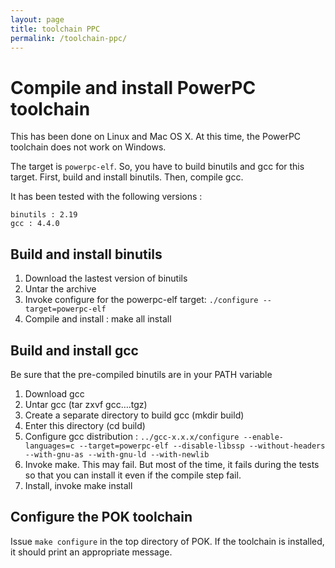```yaml
---
layout: page
title: toolchain PPC
permalink: /toolchain-ppc/
---
```


# Compile and install PowerPC toolchain

This has been done on Linux and Mac OS X. At this time, the PowerPC toolchain does not work on Windows.

The target is ```powerpc-elf```. So, you have to build binutils and gcc for this target. First, build and install binutils. Then, compile gcc.

It has been tested with the following versions :

    binutils : 2.19
    gcc : 4.4.0

## Build and install binutils

1. Download the lastest version of binutils
2. Untar the archive
3. Invoke configure for the powerpc-elf target: ```./configure --target=powerpc-elf```
4. Compile and install : make all install

## Build and install gcc

Be sure that the pre-compiled binutils are in your PATH variable

1. Download gcc
2. Untar gcc (tar zxvf gcc….tgz)
3. Create a separate directory to build gcc (mkdir build)
4. Enter this directory (cd build)
5. Configure gcc distribution : ```../gcc-x.x.x/configure --enable-languages=c --target=powerpc-elf --disable-libssp --without-headers --with-gnu-as --with-gnu-ld --with-newlib```
6. Invoke make. This may fail. But most of the time, it fails during the tests so that you can install it even if the compile step fail.
7. Install, invoke make install

## Configure the POK toolchain

Issue ```make configure``` in the top directory of POK. If the toolchain is installed, it should print an appropriate message.



